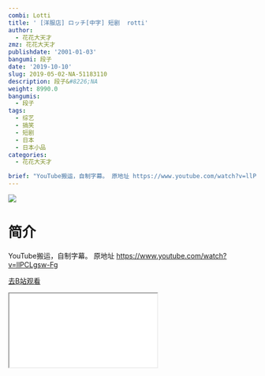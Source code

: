 ```yaml
---
combi: Lotti
title: ' [洋服店] ロッチ[中字] 短剧  rotti'
author:
  - 花花大天才
zmz: 花花大天才
publishdate: '2001-01-03'
bangumi: 段子
date: '2019-10-10'
slug: 2019-05-02-NA-51183110
description: 段子&#8226;NA
weight: 8990.0
bangumis:
  - 段子
tags:
  - 综艺
  - 搞笑
  - 短剧
  - 日本
  - 日本小品
categories:
  - 花花大天才

brief: "YouTube搬运，自制字幕。 原地址 https://www.youtube.com/watch?v=llPCLgsw-Fg"
---
```

![](https://raw.githubusercontent.com/tcgriffith/owaraisite/master/static/tmpimg/6479c350fd50d51581cb9ebe47bda8400d4969e8.jpg.480.jpg)
# 简介  
YouTube搬运，自制字幕。
原地址  https://www.youtube.com/watch?v=llPCLgsw-Fg  

[去B站观看](https://www.bilibili.com/video/av51183110/)
<div class ="resp-container"><iframe class="testiframe" src="//player.bilibili.com/player.html?aid=51183110"", scrolling="no", allowfullscreen="true" > </iframe></div> 
